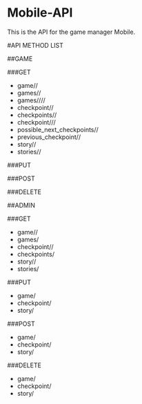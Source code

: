 Mobile-API
==========

This is the API for the game manager Mobile.

#API METHOD LIST

##GAME

###GET
* game/<id>/
* games/<users>/
* games/<latitude>/<longitude>/<range>/
* checkpoint/<id>/
* checkpoints/<game>/
* checkpoint/<latitude>/<longitude>/
* possible_next_checkpoints/<checkpoint>/
* previous_checkpoint/<checkpoint>/
* story/<id>/
* stories/<checkpoint>/

###PUT

###POST

###DELETE

##ADMIN

###GET
* game/<id>/
* games/
* checkpoint/<id>/
* checkpoints/
* story/<id>/
* stories/

###PUT
* game/
* checkpoint/
* story/

###POST
* game/
* checkpoint/
* story/

###DELETE
* game/
* checkpoint/
* story/
